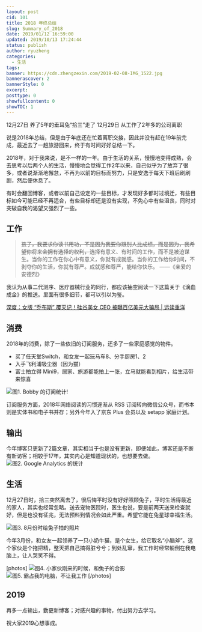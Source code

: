 ```yaml
---
layout: post
cid: 101
title: 2018 年终总结
slug: Summary_of_2018
date: 2019/01/12 16:59:00
updated: 2019/10/13 17:24:44
status: publish
author: ryuzheng
categories: 
  - 生活
tags: 
banner: https://cdn.zhengzexin.com/2019-02-08-IMG_1522.jpg
bannerascover: 2
bannerStyle: 0
excerpt: 
posttype: 0
showfullcontent: 0
showTOC: 1
---
```



12月27日 养了5年的垂耳兔“拾三”走了
12月29日 从工作了2年多的公司离职

说是2018年总结，但是由于年底还在忙着离职交接，因此并没有赶在19年前完成，最近去了一趟旅游回来，终于有时间好好总结一下。

2018年，对于我来说，是不一样的一年。由于生活的关系，慢慢地变得成熟，会去思考以后两个人的生活，慢慢地会觉得工作2年以来，自己似乎为了放弃了很多，或者说渐渐地懈怠，不再为以前的目标而努力，只是安逸于每天下班后刷刷剧，然后便休息了。

有时会翻回博客，或者以前自己设定的一些目标，才发现好多都时过境迁，有些目标如今可能已经不再适合，有些目标却还是没有实现，不免心中有些沮丧，同时对突破自我的渴望又强烈了一些。

## 工作
>~~孩子，我要求你读书用功，不是因为我要你跟别人比成绩，而是因为，我希望你将来会拥有选择的权利，~~选择有意义、有时间的工作，而不是被迫谋生。当你的工作在你心中有意义，你就有成就感。当你的工作给你时间，不剥夺你的生活，你就有尊严。成就感和尊严，能给你快乐。
>——《亲爱的安德烈》

我认为从事二代测序、医疗器械行业的同行，都应该抽空阅读一下这篇关于《滴血成金》的推送。里面有很多细节，都可以引以为鉴。

[深度：女版 “乔布斯” 覆灭记！硅谷美女 CEO 被曝百亿美元大骗局 | 远读重洋](https://zhuanlan.zhihu.com/p/52888244)

## 消费
2018年的消费，除了一些依旧的订阅服务，还多了一些家庭感觉的物件。

 - 买了任天堂Switch，和女友一起玩马车8、分手厨房1、2
 - 入手飞利浦吸尘器（因为猫）
 - 富士拍立得 Mini9，居家、旅游都能拍上一张，立马就能看到相片，给生活带来惊喜

![图1. Bobby 的订阅统计!][1]

订阅服务方面，2018年网络阅读的习惯逐渐从 RSS 订阅转向微信公众号，而书本则是实体书和电子书并存；另外今年入了京东 Plus 会员以及 setapp 家庭计划。
 
## 输出
今年博客只更新了2篇文章，其实相当于也是没有更新，即便如此，博客还是不断有新访客；相较于17年，其实内心是知道现状的，也想要去做。
![图2. Google Analytics 的统计](https://cdn.zhengzexin.com/2019-02-08-%E4%B8%8B%E8%BD%BD%20-7-.png)

## 生活

12月27日时，拾三突然离去了，很后悔平时没有好好照顾兔子，平时生活得最近的家人，其实也经常忽略。送去宠物医院时，医生也说，要是前两天送来检查就好，但是也没有征兆，无法预料到情况会如此严重。希望它能在兔星球幸福生活。

![图3. 8月份时给兔子拍的照片](https://cdn.zhengzexin.com/2019-02-08-IMG_1534.jpg)

今年3月份，和女友一起领养了一只小奶牛猫，是个女生，给它取名“小脑斧”。这个家伙是个拖把精，整天把自己搞得脏兮兮；到处乱窜，我工作时经常躺倒在我电脑上，让人哭笑不得。


[photos]
![图4. 小家伙刚来的时候，和兔子的合影](https://cdn.zhengzexin.com/2019-02-08-IMG_1522.jpg)
![图5. 霸占我的电脑，不让我工作](https://cdn.zhengzexin.com/2019-02-08-IMG_2088.jpg)
[/photos]


## 2019

再多一点输出，勤更新博客；对感兴趣的事物，付出努力去学习。

祝大家2019心想事成。


  [1]: https://cdn.zhengzexin.com/2019-02-08-IMG_2397.jpg